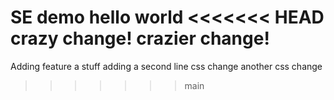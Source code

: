SE demo
hello world
<<<<<<< HEAD
crazy change!
crazier change!
=======
Adding feature a stuff
adding a second line
css change
another css change
>>>>>>> main
